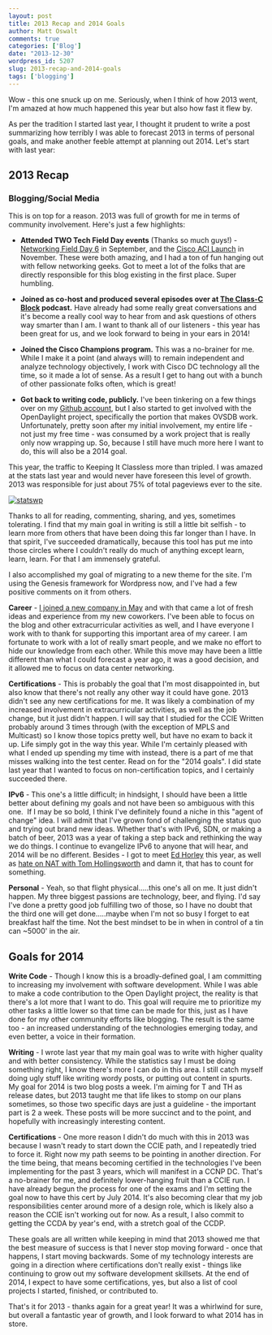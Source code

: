 ```yaml
---
layout: post
title: 2013 Recap and 2014 Goals
author: Matt Oswalt
comments: true
categories: ['Blog']
date: "2013-12-30"
wordpress_id: 5207
slug: 2013-recap-and-2014-goals
tags: ['blogging']
---
```



Wow - this one snuck up on me. Seriously, when I think of how 2013 went, I'm amazed at how much happened this year but also how fast it flew by.

As per the tradition I started last year, I thought it prudent to write a post summarizing how terribly I was able to forecast 2013 in terms of personal goals, and make another feeble attempt at planning out 2014. Let's start with last year:

## 2013 Recap

### Blogging/Social Media

This is on top for a reason. 2013 was full of growth for me in terms of community involvement. Here's just a few highlights:
	
  * **Attended TWO Tech Field Day events** (Thanks so much guys!) - [Networking Field Day 6](http://techfieldday.com/event/nfd6/) in September, and the [Cisco ACI Launch](http://techfieldday.com/event/cacil13/) in November. These were both amazing, and I had a ton of fun hanging out with fellow networking geeks. Got to meet a lot of the folks that are directly responsible for this blog existing in the first place. Super humbling.

	
  * **Joined as co-host and produced several episodes over at [The Class-C Block](http://classcblock.com/blog/) podcast.** Have already had some really great conversations and it's become a really cool way to hear from and ask questions of others way smarter than I am. I want to thank all of our listeners - this year has been great for us, and we look forward to being in your ears in 2014!
	
  * **Joined the Cisco Champions program.** This was a no-brainer for me. While I make it a point (and always will) to remain independent and analyze technology objectively, I work with Cisco DC technology all the time, so it made a lot of sense. As a result I get to hang out with a bunch of other passionate folks often, which is great!

	
  * **Got back to writing code, publicly.** I've been tinkering on a few things over on my [Github account](https://github.com/Mierdin), but I also started to get involved with the OpenDaylight project, specifically the portion that makes OVSDB work. Unfortunately, pretty soon after my initial involvement, my entire life - not just my free time - was consumed by a work project that is really only now wrapping up. So, because I still have much more here I want to do, this will also be a 2014 goal.

This year, the traffic to Keeping It Classless more than tripled. I was amazed at the stats last year and would never have foreseen this level of growth. 2013 was responsible for just about 75% of total pageviews ever to the site.

[![statswp](/assets/2013/12/statswp-1024x136.png)](/assets/2013/12/statswp.png)

Thanks to all for reading, commenting, sharing, and yes, sometimes tolerating. I find that my main goal in writing is still a little bit selfish - to learn more from others that have been doing this far longer than I have. In that spirit, I've succeeded dramatically, because this tool has put me into those circles where I couldn't really do much of anything except learn, learn, learn. For that I am immensely grateful.

I also accomplished my goal of migrating to a new theme for the site. I'm using the Genesis framework for Wordpress now, and I've had a few positive comments on it from others.

**Career** - [I joined a new company in May](https://keepingitclassless.net/2013/05/moving-forward-changing-focus/) and with that came a lot of fresh ideas and experience from my new coworkers. I've been able to focus on the blog and other extracurricular activities as well, and I have everyone I work with to thank for supporting this important area of my career. I am fortunate to work with a lot of really smart people, and we make no effort to hide our knowledge from each other. While this move may have been a little different than what I could forecast a year ago, it was a good decision, and it allowed me to focus on data center networking.

**Certifications** - This is probably the goal that I'm most disappointed in, but also know that there's not really any other way it could have gone. 2013 didn't see any new certifications for me. It was likely a combination of my increased involvement in extracurricular activities, as well as the job change, but it just didn't happen. I will say that I studied for the CCIE Written probably around 3 times through (with the exception of MPLS and Multicast) so I know those topics pretty well, but have no exam to back it up. Life simply got in the way this year. While I'm certainly pleased with what I ended up spending my time with instead, there is a part of me that misses walking into the test center. Read on for the "2014 goals". I did state last year that I wanted to focus on non-certification topics, and I certainly succeeded there.

**IPv6** - This one's a little difficult; in hindsight, I should have been a little better about defining my goals and not have been so ambiguous with this one.  If I may be so bold, I think I've definitely found a niche in this "agent of change" idea. I will admit that I've grown fond of challenging the status quo and trying out brand new ideas. Whether that's with IPv6, SDN, or making a batch of beer, 2013 was a year of taking a step back and rethinking the way we do things. I continue to evangelize IPv6 to anyone that will hear, and 2014 will be no different. Besides - I got to meet [Ed Horley](https://twitter.com/ehorley) this year, as well as [hate on NAT with Tom Hollingsworth](http://classcblock.com/2013/01/14/show-8-poking-ipv6-with-a-stick/) and damn it, that has to count for something.

**Personal** - Yeah, so that flight physical.....this one's all on me. It just didn't happen. My three biggest passions are technology, beer, and flying. I'd say I've done a pretty good job fulfilling two of those, so I have no doubt that the third one will get done.....maybe when I'm not so busy I forget to eat breakfast half the time. Not the best mindset to be in when in control of a tin can ~5000' in the air.

## Goals for 2014

**Write Code** - Though I know this is a broadly-defined goal, I am committing to increasing my involvement with software development. While I was able to make a code contribution to the Open Daylight project, the reality is that there's a lot more that I want to do. This goal will require me to prioritize my other tasks a little lower so that time can be made for this, just as I have done for my other community efforts like blogging. The result is the same too - an increased understanding of the technologies emerging today, and even better, a voice in their formation.

**Writing** - I wrote last year that my main goal was to write with higher quality and with better consistency. While the statistics say I must be doing something right, I know there's more I can do in this area. I still catch myself doing ugly stuff like writing wordy posts, or putting out content in spurts. My goal for 2014 is two blog posts a week. I'm aiming for T and TH as release dates, but 2013 taught me that life likes to stomp on our plans sometimes, so those two specific days are just a guideline - the important part is 2 a week. These posts will be more succinct and to the point, and hopefully with increasingly interesting content.

**Certifications** - One more reason I didn't do much with this in 2013 was because I wasn't ready to start down the CCIE path, and I repeatedly tried to force it. Right now my path seems to be pointing in another direction. For the time being, that means becoming certified in the technologies I've been implementing for the past 3 years, which will manifest in a CCNP DC. That's a no-brainer for me, and definitely lower-hanging fruit than a CCIE run. I have already begun the process for one of the exams and I'm setting the goal now to have this cert by July 2014. It's also becoming clear that my job responsibilities center around more of a design role, which is likely also a reason the CCIE isn't working out for now. As a result, I also commit to getting the CCDA by year's end, with a stretch goal of the CCDP.

These goals are all written while keeping in mind that 2013 showed me that the best measure of success is that I never stop moving forward - once that happens, I start moving backwards. Some of my technology interests are  going in a direction where certifications don't really exist - things like continuing to grow out my software development skillsets. At the end of 2014, I expect to have some certifications, yes, but also a list of cool projects I started, finished, or contributed to.

That's it for 2013 - thanks again for a great year! It was a whirlwind for sure, but overall a fantastic year of growth, and I look forward to what 2014 has in store.

